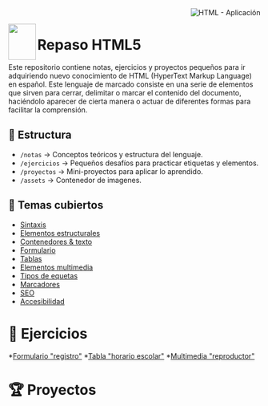 <div align="right">
  <img src="https://img.shields.io/badge/HTML-lenguaje de markado-ea4926?style=for-the-badge&logo=HTML5&labelColor=080808" 
       alt="HTML - Aplicación">
</div>

<img src="https://github.com/judali05/repaso-html5/blob/main/img/html_logo.png"
     style="width: 55px; height: 72px;" align="left">

# Repaso HTML5

Este repositorio contiene notas, ejercicios y proyectos pequeños para ir adquiriendo nuevo conocimiento de HTML (HyperText Markup Language) en español. Este lenguaje de marcado consiste en una serie de elementos que sirven para cerrar, delimitar o marcar el contenido del documento, haciéndolo aparecer de cierta manera o actuar de diferentes formas para facilitar la comprensión.

## :open_file_folder: Estructura
* `/notas` → Conceptos teóricos y estructura del lenguaje.
* `/ejercicios` → Pequeños desafíos para practicar etiquetas y elementos.
* `/proyectos` → Mini-proyectos para aplicar lo aprendido.
* `/assets` → Contenedor de imagenes.
  
## :pushpin: Temas cubiertos
* [Sintaxis](https://github.com/judali05/repaso-html5/blob/main/notas/1-sintaxis.md)
* [Elementos estructurales](https://github.com/judali05/repaso-html5/blob/main/notas/2-elementos-estructurales.md)
* [Contenedores & texto](https://github.com/judali05/repaso-html5/blob/main/notas/3-contenido-%26-texto.md)
* [Formulario](https://github.com/judali05/repaso-html5/blob/main/notas/4-formulario.md)
* [Tablas](https://github.com/judali05/repaso-html5/blob/main/notas/5-tablas.md)
* [Elementos multimedia](https://github.com/judali05/repaso-html5/blob/main/notas/6-elementos-multimedia.md)
* [Tipos de equetas](https://github.com/judali05/repaso-html5/blob/main/notas/7-tipos-de-etiquetas.md)
* [Marcadores](https://github.com/judali05/repaso-html5/blob/main/notas/8-marcadores.md   )
* [SEO](https://github.com/judali05/repaso-html5/blob/main/notas/9-SEO.md)
* [Accesibilidad](https://github.com/judali05/repaso-html5/blob/main/notas/10-accesibilidad.md)

# :school_satchel: Ejercicios

*[Formulario "registro"](https://github.com/judali05/repaso-html5/tree/main/ejercicios/formulario)
*[Tabla "horario escolar"](https://github.com/judali05/repaso-html5/tree/main/ejercicios/tabla)
*[Multimedia "reproductor"](https://github.com/judali05/repaso-html5/tree/main/ejercicios/multimedia)

# :trophy: Proyectos